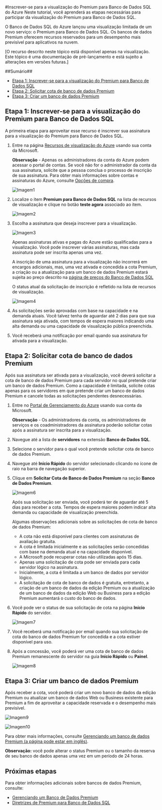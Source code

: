 <properties linkid="manage-services-sql-databases-premium" urlDisplayName="Banco de Dados SQL Premium" pageTitle="Inscreva-se para o Premium para Banco de Dados SQL do Azure" metaKeywords="" description="Descreve como inscrever-se para a visualização do Premium do Banco de Dados SQL, solicitar sua cota de banco de dados Premium e, em seguida, atualizar um banco de dados para o Premium no Banco de Dados SQL do Azure." metaCanonical="" services="cloud-services" documentationCenter="" title="Inscrever-se para a visualização do Premium para Banco de Dados SQL do Azure" authors="karaman" solutions="" manager="" editor="tysonn" />





#Inscrever-se para a visualização do Premium para Banco de Dados SQL do Azure
Neste tutorial, você aprenderá as etapas necessárias para participar da visualização do Premium para Banco de Dados SQL.

O Banco de Dados SQL do Azure lançou uma visualização limitada de um novo serviço: o Premium para Banco de Dados SQL. Os bancos de dados Premium oferecem recursos reservados para um desempenho mais previsível para aplicativos na nuvem.

[O recurso descrito neste tópico está disponível apenas na visualização. Este tópico é uma documentação de pré-lançamento e está sujeito a alterações em versões futuras.]

##Sumário##

* [Etapa 1: Inscrever-se para a visualização do Premium para Banco de Dados SQL](#SignUp)
* [Etapa 2: Solicitar cota de banco de dados Premium](#Quota)
* [Etapa 3: Criar um banco de dados Premium ](#Upgrade)

<h2><a id="SignUp"></a>Etapa 1: Inscrever-se para a visualização do Premium para Banco de Dados SQL</h2>
A primeira etapa para aproveitar esse recurso é inscrever sua assinatura para a visualização do Premium para Banco de Dados SQL.

1. Entre na página [Recursos de visualização do Azure](http://account.windowsazure.com/PreviewFeatures) usando sua conta da Microsoft.

	**Observação** - Apenas os administradores da conta do Azure podem acessar o portal de contas. Se você não for o administrador da conta da sua assinatura, solicite que a pessoa conclua o processo de inscrição de sua assinatura. Para obter mais informações sobre contas e assinaturas do Azure, consulte [Opções de compra](http://account.windowsazure.com/PreviewFeatures).
 
	![Imagem1](./media/sql-database-premium-sign-up/AccountSignup-Figure1.png)

2. Localize o item **Premium para Banco de Dados SQL** na lista de recursos de visualização e clique no botão **teste agora** associado ao item.

	![Imagem2](./media/sql-database-premium-sign-up/AccountSignupButton-Figure2.png)


3. Escolha a assinatura que deseja inscrever para a visualização.

	![Imagem3](./media/sql-database-premium-sign-up/Subscription-Figure3.png)

	Apenas assinaturas ativas e pagas do Azure estão qualificadas para a visualização. Você pode inscrever várias assinaturas, mas cada assinatura pode ser inscrita apenas uma vez. 

	A inscrição de uma assinatura para a visualização não incorrerá em encargos adicionais, mas, uma vez ativada e concedida a cota Premium, a criação ou a atualização para um banco de dados Premium estará sujeita ao preço descrito na [página de preços do Banco de Dados SQL](http://www.windowsazure.com/pt-br/pricing/details/sql-database/)

	O status atual da solicitação de inscrição é refletido na lista de recursos de visualização.

	![Imagem4](./media/sql-database-premium-sign-up/Status-Figure4.png)

4. As solicitações serão aprovadas com base na capacidade e na demanda atuais. Você talvez tenha de aguardar até 2 dias para que sua assinatura seja ativada, com tempos de espera maiores indicando uma alta demanda ou uma capacidade de visualização pública preenchida.

5. Você receberá uma notificação por email quando sua assinatura for ativada para a visualização. 


<h2><a id="Quota"></a>Etapa 2: Solicitar cota de banco de dados Premium</h2>
Após sua assinatura ser ativada para a visualização, você deverá solicitar a cota de banco de dados Premium para cada servidor no qual pretende criar um banco de dados Premium. Como a capacidade é limitada, solicite cotas apenas para os servidores em que pretende criar um banco de dados Premium e cancele todas as solicitações pendentes desnecessárias.


1.	Entre no [Portal de Gerenciamento do Azure](https://manage.windowsazure.com) usando sua conta da Microsoft.

	**Observação** - Os administradores da conta, os administradores de serviços e os coadministradores da assinatura poderão solicitar cotas após a assinatura ser inscrita para a visualização.

2.	Navegue até a lista de **servidores** na extensão **Banco de Dados SQL**.
3.	Selecione o servidor para o qual você pretende solicitar cota de banco de dados Premium.
4.	Navegue até **Início Rápido** do servidor selecionado clicando no ícone de raio na barra de navegação superior.
5.	Clique em **Solicitar Cota de Banco de Dados Premium** na seção **Banco de Dados Premium**.

	![Imagem6](./media/sql-database-premium-sign-up/RequestQuota-Figure6.png)


	Após sua solicitação ser enviada, você poderá ter de aguardar até 5 dias para receber a cota. Tempos de espera maiores podem indicar alta demanda ou capacidade de visualização preenchida.
	
	Algumas observações adicionais sobre as solicitações de cota de banco de dados Premium:
	
	- A cota não está disponível para clientes com assinaturas de avaliação gratuita.
	- A cota é limitada inicialmente e as solicitações serão concedidas com base na demanda atual e na capacidade disponível.
	- A Microsoft pode recuperar cotas não utilizadas após 15 dias.
	- Apenas uma solicitação de cota pode ser enviada para cada servidor lógico na assinatura.
	- Inicialmente, a cota é limitada a um banco de dados por servidor lógico.
	- A solicitação de cota de banco de dados é gratuita, entretanto, a criação de um banco de dados da edição Premium ou a atualização de um banco de dados da edição Web ou Business para a edição Premium aumentará o custo do banco de dados.
6.	Você pode ver o status de sua solicitação de cota na página **Início Rápido** do servidor.

	![Imagem7](./media/sql-database-premium-sign-up/PendingApproval-Figure7.png)
	

7.	Você receberá uma notificação por email quando sua solicitação de cota do banco de dados Premium for concedida e a cota estiver disponível para uso.
8.	Após a concessão, você poderá ver uma cota de banco de dados Premium remanescente do servidor na guia **Início Rápido** ou **Painel**.

	![Imagem8](./media/sql-database-premium-sign-up/QuotaApproved-Figure8.png)

<h2><a id="Upgrade"></a>Etapa 3: Criar um banco de dados Premium</h2>


Após receber a cota, você poderá criar um novo banco de dados da edição Premium ou atualizar um banco de dados Web ou Business existente para Premium a fim de aproveitar a capacidade reservada e o desempenho mais previsível. 

![Imagem9](./media/sql-database-premium-sign-up/SpecifyDBSettings-Figure9.png)


![Imagem10](./media/sql-database-premium-sign-up/PremiumDBSettings-Figure10.png)


Para obter mais informações, consulte [Gerenciando um banco de dados Premium (a página pode estar em inglês)](http://go.microsoft.com/fwlink/p/?LinkID=311927).

	
	
**Observação:** você pode alterar o status Premium ou o tamanho da reserva de seu banco de dados apenas uma vez em um período de 24 horas.
<h2><a id="NextSteps"></a>Próximas etapas</h2>
Para obter informações adicionais sobre bancos de dados Premium, consulte:

* [Gerenciando um Banco de Dados Premium](http://go.microsoft.com/fwlink/p/?LinkID=311927)
* [Diretrizes de Premium para Banco de Dados SQL](http://go.microsoft.com/fwlink/p/?LinkId=313650)


















